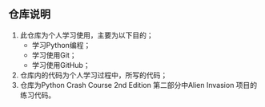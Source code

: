 ## 仓库说明
1. 此仓库为个人学习使用，主要为以下目的；
    - 学习Python编程；
    - 学习使用Git；
    - 学习使用GitHub；
2. 仓库内的代码为个人学习过程中，所写的代码；
3. 仓库为Python Crash Course 2nd Edition 第二部分中Alien Invasion 项目的练习代码。
